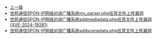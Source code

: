 * [上一级](docs/wy876_poc/)
* [世邦通信SPON-IP网络对讲广播系统my_parser.php任意文件上传漏洞](docs/wy876_poc/%E4%B8%96%E9%82%A6%E9%80%9A%E4%BF%A1/%E4%B8%96%E9%82%A6%E9%80%9A%E4%BF%A1SPON-IP%E7%BD%91%E7%BB%9C%E5%AF%B9%E8%AE%B2%E5%B9%BF%E6%92%AD%E7%B3%BB%E7%BB%9Fmy_parser.php%E4%BB%BB%E6%84%8F%E6%96%87%E4%BB%B6%E4%B8%8A%E4%BC%A0%E6%BC%8F%E6%B4%9E.md)
* [世邦通信SPON-IP网络对讲广播系统addmediadata.php任意文件上传漏洞(XVE-2024-19281)](docs/wy876_poc/%E4%B8%96%E9%82%A6%E9%80%9A%E4%BF%A1/%E4%B8%96%E9%82%A6%E9%80%9A%E4%BF%A1SPON-IP%E7%BD%91%E7%BB%9C%E5%AF%B9%E8%AE%B2%E5%B9%BF%E6%92%AD%E7%B3%BB%E7%BB%9Faddmediadata.php%E4%BB%BB%E6%84%8F%E6%96%87%E4%BB%B6%E4%B8%8A%E4%BC%A0%E6%BC%8F%E6%B4%9E%28XVE-2024-19281%29.md)
* [世邦通信SPON-IP网络对讲广播系统addscenedata.php任意文件上传漏洞](docs/wy876_poc/%E4%B8%96%E9%82%A6%E9%80%9A%E4%BF%A1/%E4%B8%96%E9%82%A6%E9%80%9A%E4%BF%A1SPON-IP%E7%BD%91%E7%BB%9C%E5%AF%B9%E8%AE%B2%E5%B9%BF%E6%92%AD%E7%B3%BB%E7%BB%9Faddscenedata.php%E4%BB%BB%E6%84%8F%E6%96%87%E4%BB%B6%E4%B8%8A%E4%BC%A0%E6%BC%8F%E6%B4%9E.md)
